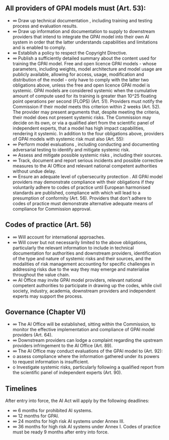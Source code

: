## All providers of GPAI models must (Art. 53):
- ∞ Draw  up technical  documentation ,  including  training  and  testing  process  and  evaluation results.
- ∞ Draw up information and documentation to supply to downstream providers that  intend to integrate  the  GPAI  model  into  their  own  AI  system  in  order  that  the  latter  understands capabilities and limitations and is enabled to comply.
- ∞ Establish a policy to respect the Copyright Directive.
- ∞ Publish a sufficiently detailed summary about the content used for training the GPAI model.
Free and open licence GPAI models -  whose parameters, including weights, model architecture and model  usage  are  publicly  available,  allowing  for  access,  usage,  modification  and  distribution  of  the model - only have to comply with the latter two obligations above, unless the free and open licence GPAI model is systemic.
GPAI models are considered systemic when the cumulative amount of compute used for its training is greater than 10^25 floating point operations per second (FLOPS) (Art. 51). Providers must notify the Commission if their model meets this criterion within 2 weeks (Art. 52). The provider may present arguments  that,  despite  meeting  the  criteria,  their  model  does  not  present  systemic  risks.  The Commission may decide on its own, or via a qualified alert from the scientific panel of independent experts, that a model has high impact capabilities, rendering it systemic.
In addition to the four obligations above, providers of GPAI models with systemic risk must also (Art. 55):
- ∞ Perform model  evaluations ,  including  conducting  and  documenting adversarial  testing to identify and mitigate systemic risk.
- ∞ Assess and mitigate possible systemic risks , including their sources.
- ∞ Track,  document  and  report  serious  incidents and  possible  corrective  measures  to  the  AI Office and relevant national competent authorities without undue delay.
- ∞ Ensure an adequate level of cybersecurity protection .
All GPAI model providers may demonstrate compliance with their obligations if they voluntarily adhere to codes of practice until European harmonised standards are published, compliance with which will
lead to a presumption of conformity (Art. 56). Providers that don't adhere to codes of practice must demonstrate alternative adequate means of compliance for Commission approval.
## Codes of practice (Art. 56)
- ∞ Will account for international approaches.
- ∞ Will  cover  but  not  necessarily  limited  to  the  above  obligations,  particularly  the  relevant information  to  include  in  technical  documentation  for  authorities  and  downstream  providers, identification of the type and nature of systemic risks and their sources, and the modalities of risk  management accounting for specific challenges in addressing risks due to the way they may emerge and materialise throughout the value chain.
- ∞ AI Office may  invite GPAI  model  providers,  relevant national competent  authorities  to participate  in  drawing  up  the  codes,  while  civil  society,  industry,  academia,  downstream providers and independent experts may support the process.
## Governance (Chapter VI)
- ∞ The  AI  Office  will  be  established,  sitting  within  the  Commission,  to  monitor  the  effective implementation and compliance of GPAI model providers (Art. 64).
- ∞ Downstream providers can lodge a complaint regarding the upstream providers infringement to the AI Office (Art. 89).
- ∞ The AI Office may conduct evaluations of the GPAI model to (Art. 92):
- o assess  compliance  where  the  information  gathered  under  its  powers  to  request information is insufficient.
- o Investigate  systemic  risks,  particularly  following  a  qualified  report  from  the  scientific panel of independent experts (Art. 90).
## Timelines
After entry into force, the AI Act will apply by the following deadlines:
- ∞ 6 months for prohibited AI systems.
- ∞ 12 months for GPAI.
- ∞ 24 months for high risk AI systems under Annex III.
- ∞ 36 months for high risk AI systems under Annex I.
Codes of practice must be ready 9 months after entry into force.